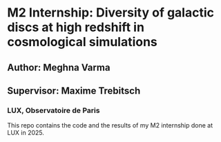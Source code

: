 # M2 Internship: Diversity of galactic discs at high redshift in cosmological simulations

## Author: Meghna Varma
## Supervisor: Maxime Trebitsch
### LUX, Observatoire de Paris

This repo contains the code and the results of my M2 internship done at LUX in 2025.

